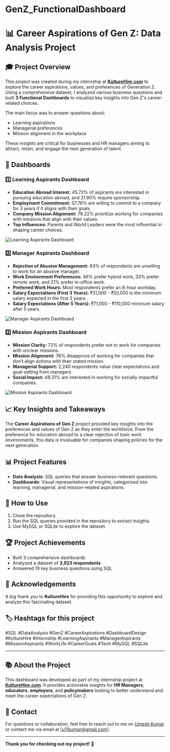 # GenZ_FunctionalDashboard

# 📊 Career Aspirations of Gen Z: Data Analysis Project

## 🎓 Project Overview
This project was created during my internship at [**KultureHire.com**](https://www.kulturehire.com/) to explore the career aspirations, values, and preferences of Generation Z. Using a comprehensive dataset, I analyzed various business questions and built **3 Functional Dashboards** to visualize key insights into Gen Z's career-related choices.

The main focus was to answer questions about:
- Learning aspirations
- Managerial preferences
- Mission alignment in the workplace

These insights are critical for businesses and HR managers aiming to attract, retain, and engage the next generation of talent.

## 🚀 Dashboards

### 1️⃣ **Learning Aspirants Dashboard**
- **Education Abroad Interest:** 45.73% of aspirants are interested in pursuing education abroad, and 21.90% require sponsorship.
- **Employment Commitment:** 57.76% are willing to commit to a company for 3 years if it aligns with their goals.
- **Company Mission Alignment:** 76.22% prioritize working for companies with missions that align with their values.
- **Top Influences:** Parents and World Leaders were the most influential in shaping career choices.

![Learning Aspirants Dashboard](https://github.com/user-attachments/assets/2766d7dd-d70b-4f77-90da-9b874b9f2d3f)


### 2️⃣ **Manager Aspirants Dashboard**
- **Rejection of Abusive Management:** 83% of respondents are unwilling to work for an abusive manager.
- **Work Environment Preferences:** 46% prefer hybrid work, 33% prefer remote work, and 21% prefer in-office work.
- **Preferred Work Hours:** Most respondents prefer an 8-hour workday.
- **Salary Expectations (First 3 Years):** ₹31,000 - ₹50,000 is the minimum salary expected in the first 3 years.
- **Salary Expectations (After 5 Years):** ₹71,000 - ₹110,000 minimum salary after 5 years.


![Manager Aspirants Dashboard](https://github.com/user-attachments/assets/02ebe363-6660-42fe-998c-97a922fe68fe)


### 3️⃣ **Mission Aspirants Dashboard**
- **Mission Clarity:** 72% of respondents prefer not to work for companies with unclear missions.
- **Mission Alignment:** 76% disapprove of working for companies that don’t align actions with their stated mission.
- **Managerial Support:** 2,240 respondents value clear expectations and goal-setting from managers.
- **Social Impact:** 48.31% are interested in working for socially impactful companies.



![Mission Aspirants Dashboard](https://github.com/user-attachments/assets/48d54042-18c4-4e88-89ed-e0c7b176a356)



## 📈 Key Insights and Takeaways
The **Career Aspirations of Gen Z** project provided key insights into the preferences and values of Gen Z as they enter the workforce. From the preference for education abroad to a clear rejection of toxic work environments, this data is invaluable for companies shaping policies for the next generation.

## 📊 Project Features
- **Data Analysis**: SQL queries that answer business-relevant questions.
- **Dashboards**: Visual representations of insights, categorized into learning, managerial, and mission-related aspirations.


## 🚀 How to Use
1. Clone the repository.
2. Run the SQL queries provided in the repository to extract insights.
3. Use MySQL or SQLite to explore the dataset.

## 🏆 Project Achievements
- Built 3 comprehensive dashboards
- Analyzed a dataset of **3,923 respondents**
- Answered 19 key business questions using SQL

## 🙌 Acknowledgements
A big thank you to **KultureHire** for providing this opportunity to explore and analyze this fascinating dataset.

## 🏷️ Hashtags for this project
#SQL #DataAnalysis #GenZ #CareerAspirations #DashboardDesign #KultureHire #Internship #LearningAspirants #ManagerAspirants #MissionAspirants #WorkLife #CareerGoals #Tech #MySQL #SQLite

---

## 📚 About the Project

This dashboard was developed as part of my internship project at [**KultureHire.com**](https://www.kulturehire.com/). It provides actionable insights for **HR Managers**, **educators**, **employers**, and **policymakers** looking to better understand and meet the career expectations of Gen Z. 


## 📧 Contact

For questions or collaboration, feel free to reach out to me on [Umesh Kumar](https://www.linkedin.com/in/u11kumar) or contact me via email at [u11kumar@gmail.com].

---

**Thank you for checking out my project!** 👏

